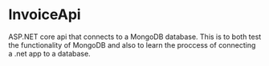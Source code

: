 # InvoiceApi

ASP.NET core api that connects to a MongoDB database. This is to both test the functionality of MongoDB and also to learn the proccess of connecting a .net app to a database.